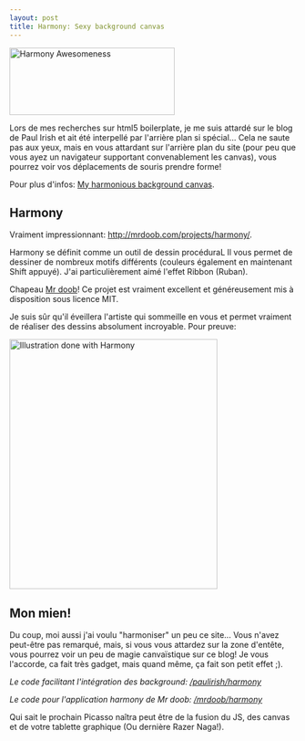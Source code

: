 ```yaml
---
layout: post
title: Harmony: Sexy background canvas
---
```




<img src="{{site.baseurl}}assets/img/harmony/harmony.jpg" alt="Harmony Awesomeness" class="mk-blog-img" width="290" height="118"/>



Lors de mes recherches sur html5 boilerplate, je me suis attardé sur le blog de Paul Irish et ait été interpellé par l'arrière plan si spécial... Cela ne saute pas aux yeux, mais en vous attardant sur l'arrière plan du site (pour peu que vous ayez un navigateur supportant convenablement les canvas), vous pourrez voir vos déplacements de souris prendre forme! 



Pour plus d'infos: <a href="http://paulirish.com/2010/my-harmonious-background-canvas/">My harmonious background canvas</a>.



<!--more-->



<div class="cl"></div>



<h2>Harmony</h2>

Vraiment impressionnant: <a href="http://mrdoob.com/projects/harmony/">http://mrdoob.com/projects/harmony/</a>.



Harmony se définit comme un outil de dessin procéduraL Il vous permet de dessiner de nombreux motifs différents (couleurs également en maintenant Shift appuyé). J'ai particulièrement aimé l'effet Ribbon (Ruban). 



Chapeau <a href="http://mrdoob.com/blog/post/689">Mr doob</a>! Ce projet est vraiment excellent et généreusement mis à disposition sous licence MIT.



Je suis sûr qu'il éveillera l'artiste qui sommeille en vous et permet vraiment de réaliser des dessins absolument incroyable. Pour preuve: 

<a href="http://cmart.livejournal.com/495296.html"><img src="harmony/he-copy.jpg" alt="Illustration done with Harmony" width="365" height="438" class="mk-blog-img-center" /></a>



<h2>Mon mien!</h2>

Du coup, moi aussi j'ai voulu "harmoniser" un peu ce site... Vous n'avez peut-être pas remarqué, mais, si vous vous attardez sur la zone d'entête, vous pourrez voir un peu de magie canvaïstique sur ce blog! Je vous l'accorde, ca fait très gadget, mais quand même, ça fait son petit effet ;).



<em>Le code facilitant l'intégration des background: <a href="http://github.com/paulirish/harmony">/paulirish/harmony</a>

Le code pour l'application harmony de Mr doob: <a href="http://github.com/mrdoob/harmony">/mrdoob/harmony</a></em>



Qui sait le prochain Picasso naîtra peut être de la fusion du JS, des canvas et de votre tablette graphique (Ou dernière Razer Naga!).



